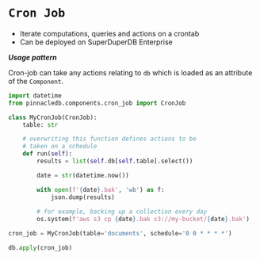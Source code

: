 # `Cron Job`

- Iterate computations, queries and actions on a crontab
- Can be deployed on SuperDuperDB Enterprise

***Usage pattern***

Cron-job can take any actions relating to `db`
which is loaded as an attribute of the `Component`.

```python
import datetime
from pinnacledb.components.cron_job import CronJob

class MyCronJob(CronJob):
    table: str

    # overwriting this function defines actions to be 
    # taken on a schedule
    def run(self):
        results = list(self.db[self.table].select())

        date = str(datetime.now())

        with open(f'{date}.bak', 'wb') as f:
            json.dump(results)
        
        # for example, backing up a collection every day
        os.system(f'aws s3 cp {date}.bak s3://my-bucket/{date}.bak')

cron_job = MyCronJob(table='documents', schedule='0 0 * * * *')

db.apply(cron_job)
```